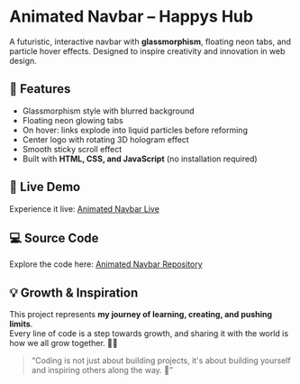# Animated Navbar – Happys Hub

A futuristic, interactive navbar with **glassmorphism**, floating neon tabs, and particle hover effects. Designed to inspire creativity and innovation in web design.

## 🌟 Features
- Glassmorphism style with blurred background
- Floating neon glowing tabs
- On hover: links explode into liquid particles before reforming
- Center logo with rotating 3D hologram effect
- Smooth sticky scroll effect
- Built with **HTML, CSS, and JavaScript** (no installation required)

## 🚀 Live Demo
Experience it live: [Animated Navbar Live](https://your-live-link.com)

## 💻 Source Code
Explore the code here: [Animated Navbar Repository](https://github.com/YourUsername/Animated-Navbar)

## 💡 Growth & Inspiration
This project represents **my journey of learning, creating, and pushing limits**.  
Every line of code is a step towards growth, and sharing it with the world is how we all grow together. 🌱✨

> “Coding is not just about building projects, it's about building yourself and inspiring others along the way. 💛”
